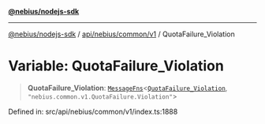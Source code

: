 [**@nebius/nodejs-sdk**](../../../../../README.md)

***

[@nebius/nodejs-sdk](../../../../../README.md) / [api/nebius/common/v1](../README.md) / QuotaFailure\_Violation

# Variable: QuotaFailure\_Violation

> **QuotaFailure\_Violation**: [`MessageFns`](../../../../../runtime/protos/core/interfaces/MessageFns.md)\<[`QuotaFailure_Violation`](../interfaces/QuotaFailure_Violation.md), `"nebius.common.v1.QuotaFailure.Violation"`\>

Defined in: src/api/nebius/common/v1/index.ts:1888
